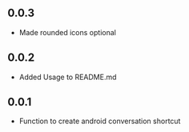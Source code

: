 ## 0.0.3

* Made rounded icons optional

## 0.0.2

* Added Usage to README.md

## 0.0.1

* Function to create android conversation shortcut

